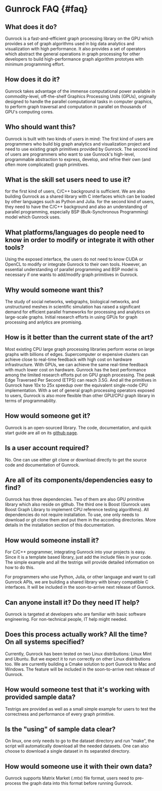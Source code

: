 Gunrock FAQ     {#faq}
===========

What does it do?
----------------

Gunrock is a fast-and-efficient graph processing library on the GPU which
provides a set of graph algorithms used in big data analytics and visualization
with high performance.  It also provides a set of operators which abstract the
general operations in graph processing for other developers to build
high-performance graph algorithm prototyes with minimum programming effort.

How does it do it?
------------------

Gunrock takes advantage of the immense computational power available in
commodity-level, off-the-shelf Graphics Processing Units (GPUs), originally
designed to handle the parallel computational tasks in computer graphics, to
perform graph traversal and computation in parallel on thousands of GPU's
computing cores.

Who should want this?
---------------------

Gunrock is built with two kinds of users in mind: The first kind of users are
programmers who build big graph analytics and visualization project and need to
use existing graph primitives provided by Gunrock.  The second kind of users
are programmers who want to use Gunrock's high-level, programmable abstraction
to express, develop, and refine their own (and often more complicated) graph
primitives.
    
What is the skill set users need to use it?
-------------------------------------------

for the first kind of users, C/C++ background is sufficient. We are also
building Gunrock as a shared library with C interfaces which can be loaded by
other languages such as Python and Julia.  for the second kind of users, they
need to have the C/C++ background and also an understanding of parallel
programming, especially BSP (Bulk-Synchronous Programming) model which Gunrock
uses.

What platforms/languages do people need to know in order to modify or integrate it with other tools?
----------------------------------------------------------------------------------------------------

Using the exposed interface, the users do not need to know CUDA or OpenCL to
modify or integrate Gunrock to their own tools. However, an essential
understanding of parallel programming and BSP model is necessary if one wants
to add/modify graph primitives in Gunrock.

Why would someone want this?
----------------------------

The study of social networks, webgraphs, biological networks, and unstructured
meshes in scientific simulation has raised a significant demand for efficient
parallel frameworks for processing and analytics on large-scale graphs. Initial
research efforts in using GPUs for graph processing and anlytics are promising.

How is it better than the current state of the art?
---------------------------------------------------

Most existing CPU large graph processing libraries perform worse on large
graphs with billions of edges. Supercomputer or expensive clusters can achieve
close to real-time feedback with high cost on hardware infrastructure. With
GPUs, we can achieve the same real-time feedback with much lower cost on
hardware. Gunrock has the best performance among the limited research efforts
put on GPU graph processing. The peak Edge Traversed Per Second (ETPS) can
reach 3.5G.  And all the primitives in Gunrock have 10x to 25x speedup over the
equivalent single-node CPU implementation. With a set of general graph
processing operators exposed to users, Gunrock is also more flexible than other
GPU/CPU graph library in terms of programmability.

How would someone get it?
-------------------------

Gunrock is an open-sourced library. The code, documentation, and quick start
guide are all on its [github page](gunrock.github.io).
    
Is a user account required?
---------------------------

No. One can use either git clone or download directly to get the source code
and documentation of Gunrock.

Are all of its components/dependencies easy to find?
----------------------------------------------------

Gunrock has three dependencies. Two of them are also GPU primitive library which
also reside on github. The third one is Boost (Gunrock uses Boost Graph Library
to implement CPU reference testing algorithms). All dependencies do not require
installation. To use, one only needs to download or git clone them and put them
in the according directories. More details in the installation section of this
documentation.

How would someone install it?
-----------------------------

For C/C++ programmer, integrating Gunrock into your projects is easy. Since it
is a template based library, just add the include files in your code. The
simple example and all the testrigs will provide detailed information on how to
do this.

For programmers who use Python, Julia, or other language and want to call
Gunrock APIs, we are building a shared library with binary compatible
C interfaces. It will be included in the soon-to-arrive next release of
Gunrock.

Can anyone install it? Do they need IT help?
--------------------------------------------

Gunrock is targeted at developers who are familiar with basic software
engineering. For non-technical people, IT help might needed.

Does this process actually work? All the time? On all systems specified?
------------------------------------------------------------------------
Currently, Gunrock has been tested on two Linux distributions: Linux Mint and
Ubuntu. But we expect it to run correctly on other Linux distributions too.
We are currently building a Cmake solution to port Gunrock to Mac and Windows.
The feature will be included in the soon-to-arrive next release of Gunrock.

How would someone test that it's working with provided sample data?
-------------------------------------------------------------------

Testrigs are provided as well as a small simple example for users to test the
correctness and performance of every graph primitive. 

Is the "using" of sample data clear?
------------------------------------

On linux, one only needs to go to the dataset directory and run "make", the
script will automatically download all the needed datasets. One can also choose
to download a single dataset in its separated directory.

How would someone use it with their own data?
---------------------------------------------

Gunrock supports Matrix Market (.mtx) file format, users need to pre-process
the graph data into this format before running Gunrock.
